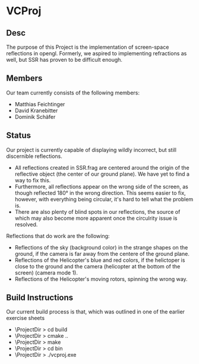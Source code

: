 # VCProj

## Desc
The purpose of this Project is the implementation of screen-space reflections in opengl.
Formerly, we aspired to implementing refractions as well, but SSR has proven to be difficult enough.

## Members
Our team currently consists of the following members:
* Matthias Feichtinger
* David Kranebitter
* Dominik Schäfer

## Status
Our project is currently capable of displaying wildly incorrect, but still discernible reflections.
* All reflections created in SSR.frag are centered around the origin of the reflective object (the center of our ground plane).
  We have yet to find a way to fix this.
* Furthermore, all reflections appear on the wrong side of the screen, as though reflected 180° in the wrong direction.
  This seems easier to fix, however, with everything being circular, it's hard to tell what the problem is.
* There are also plenty of blind spots in our reflections, the source of which may also become more apparent once the circulrity issue is resolved.

Reflections that do work are the following:
* Reflections of the sky (background color) in the strange shapes on the ground, if the camera is far away from the centere of the ground plane.
* Reflections of the Helicopter's blue and red colors, if the helictoper is close to the ground and the camera (helicopter at the bottom of the screen) (camera mode 1).
* Reflections of the Helicopter's moving rotors, spinning the wrong way.

## Build Instructions
Our current build process is that, which was outlined in one of the earlier exercise sheets
* \ProjectDir > cd build
* \ProjectDir > cmake ..
* \ProjectDir > make
* \ProjectDir > cd bin
* \ProjectDir > ./vcproj.exe
